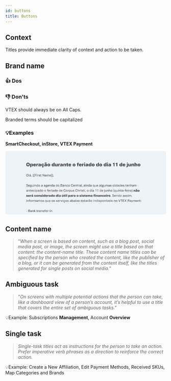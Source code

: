 ```yaml
---
id: buttons
title: Buttons
---
```


## Context

Titles provide immediate clarity of context and action to be taken.

## Brand name

### 👍 Dos

### 👎 Don'ts
VTEX should always be on All Caps.

Branded terms should be capitalized 
### 💡Examples
**SmartCheckout, inStore, VTEX Payment**

![img](../../static/img/text-patterns/titles/Example.png)

## Content name

> "*When a screen is based on content, such as a blog post, social media post, or image, the screen might use a title based on that content: the content-name title. These content name titles can be specified by the person who created the content, like the publisher of a blog, or it can be generated from the content itself, like the titles generated for single posts on social media."*

## **Ambiguous task**

> "*On screens with multiple potential actions that the person can take, like a dashboard view of a person’s account, it’s helpful to use a title that covers the entire set of ambiguous tasks."*

💡Example: Subscriptions **Management**, Account **Overview**

## **Single task**

> *Single-task titles act as instructions for the person to take an action. 
Prefer imperative verb phrases as a direction to reinforce the correct action.*

💡Example: Create a New Affiliation, Edit Payment Methods, Received SKUs, Map Categories and Brands